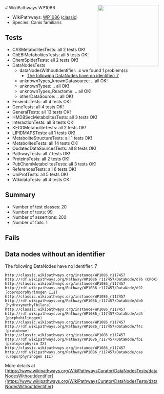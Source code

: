 <img style="float: right; width: 200px" src="https://upload.wikimedia.org/wikipedia/commons/thumb/8/83/Wplogo_with_text_500.png/640px-Wplogo_with_text_500.png" />
# WikiPathways WP1086

* WikiPathways: [WP1086](https://wikipathways.org/pathways/WP1086) ([classic](https://classic.wikipathways.org/instance/WP1086))
* Species: Canis familiaris
## Tests
* CASMetabolitesTests: all 2 tests OK!
* ChEBIMetabolitesTests: all 5 tests OK!
* ChemSpiderTests: all 2 tests OK!
* DataNodesTests
    * dataNodesWithoutIdentifier: .x we found 1 problem(s):
        * [The following DataNodes have no identifier: 7](#d2d32fa6)
    * unknownTypes_knownDatasource: .. all OK!
    * unknownTypes: .. all OK!
    * unknownTypes_Reactome: .. all OK!
    * otherDataSource: .. all OK!
* EnsemblTests: all 4 tests OK!
* GeneTests: all 4 tests OK!
* GeneralTests: all 13 tests OK!
* HMDBSecMetabolitesTests: all 3 tests OK!
* InteractionTests: all 8 tests OK!
* KEGGMetaboliteTests: all 2 tests OK!
* LIPIDMAPSTests: all 1 tests OK!
* MetaboliteStructureTests: all 1 tests OK!
* MetabolitesTests: all 14 tests OK!
* OudatedDataSourcesTests: all 8 tests OK!
* PathwayTests: all 7 tests OK!
* ProteinsTests: all 2 tests OK!
* PubChemMetabolitesTests: all 3 tests OK!
* ReferencesTests: all 6 tests OK!
* UniProtTests: all 5 tests OK!
* WikidataTests: all 4 tests OK!


## Summary

* Number of test classes: 20
* Number of tests: 99
* Number of assertions: 200
* Number of fails: 1

## Fails

<a name="d2d32fa6" />

## Data nodes without an identifier

The following DataNodes have no identifier: 7
```
http://classic.wikipathways.org/instance/WP1086_r117457 http://rdf.wikipathways.org/Pathway/WP1086_r117457/DataNode/d76 (CPOX)
http://classic.wikipathways.org/instance/WP1086_r117457 http://rdf.wikipathways.org/Pathway/WP1086_r117457/DataNode/d92 (coproporphyrinogen III)
http://classic.wikipathways.org/instance/WP1086_r117457 http://rdf.wikipathways.org/Pathway/WP1086_r117457/DataNode/db0 (hydroxymethylbilane)
http://classic.wikipathways.org/instance/WP1086_r117457 http://rdf.wikipathways.org/Pathway/WP1086_r117457/DataNode/ad4 (porphobilinogen)
http://classic.wikipathways.org/instance/WP1086_r117457 http://rdf.wikipathways.org/Pathway/WP1086_r117457/DataNode/f4c (protoheme)
http://classic.wikipathways.org/instance/WP1086_r117457 http://rdf.wikipathways.org/Pathway/WP1086_r117457/DataNode/fb1 (protoporphyrin IX)
http://classic.wikipathways.org/instance/WP1086_r117457 http://rdf.wikipathways.org/Pathway/WP1086_r117457/DataNode/cae (uroporphyrinogen III)
```

More details at [https://www.wikipathways.org/WikiPathwaysCurator/DataNodesTests/dataNodesWithoutIdentifier](https://www.wikipathways.org/WikiPathwaysCurator/DataNodesTests/dataNodesWithoutIdentifier)

